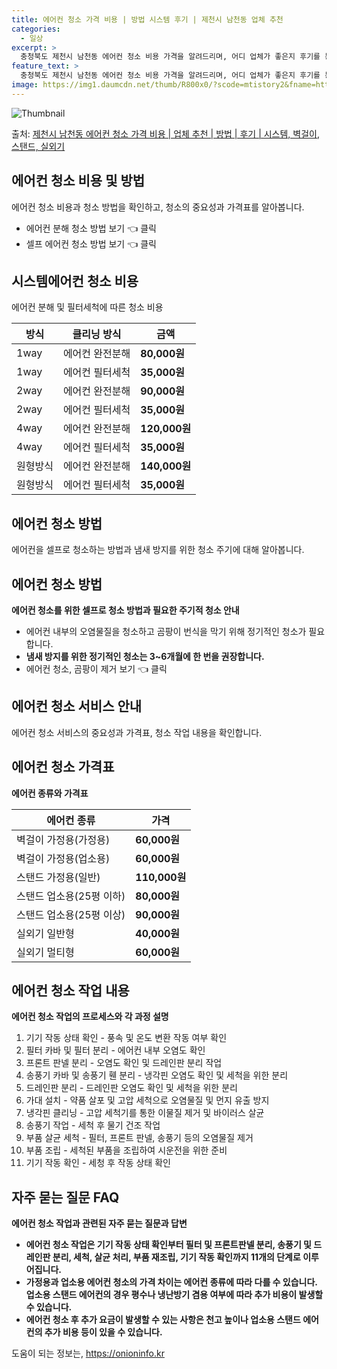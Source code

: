 ```yaml
---
title: 에어컨 청소 가격 비용 | 방법 시스템 후기 | 제천시 남천동 업체 추천
categories:
  - 일상
excerpt: >
  충청북도 제천시 남천동 에어컨 청소 비용 가격을 알려드리며, 어디 업체가 좋은지 후기를 통해 알아보겠습니다. 현재 글에서는 시스템, 벽걸이, 스탠드, 실외기 각각에 대해 청소 비용이 나와 있으니 참고하시면 되겠습니다. 에어컨 분해 청소 방법 보기 👈 클릭셀프 에어컨 청소 방법 보기👈 클릭제천시 남천동 에어컨 청소 비용시스템에어컨 방식클리닝방식금액1way 방식에어컨 완전분해80,000원1way 방식에어컨 필터세척35,000원2way 방식에어컨 완전분해90,000원2way 방식에어컨 필터세척35,000원4way 방식에어컨 완전분해120,000원4way 방식에어컨 필터세척35,000원원형방식에어컨 완전분해140,000원원형방식에어컨 필터세척35,000원에어컨 청소 견적 샘플 보기 👈 클릭에어컨 냄새의 원인에어..
feature_text: >
  충청북도 제천시 남천동 에어컨 청소 비용 가격을 알려드리며, 어디 업체가 좋은지 후기를 통해 알아보겠습니다. 현재 글에서는 시스템, 벽걸이, 스탠드, 실외기 각각에 대해 청소 비용이 나와 있으니 참고하시면 되겠습니다. 에어컨 분해 청소 방법 보기 👈 클릭셀프 에어컨 청소 방법 보기👈 클릭제천시 남천동 에어컨 청소 비용시스템에어컨 방식클리닝방식금액1way 방식에어컨 완전분해80,000원1way 방식에어컨 필터세척35,000원2way 방식에어컨 완전분해90,000원2way 방식에어컨 필터세척35,000원4way 방식에어컨 완전분해120,000원4way 방식에어컨 필터세척35,000원원형방식에어컨 완전분해140,000원원형방식에어컨 필터세척35,000원에어컨 청소 견적 샘플 보기 👈 클릭에어컨 냄새의 원인에어..
image: https://img1.daumcdn.net/thumb/R800x0/?scode=mtistory2&fname=https%3A%2F%2Fblog.kakaocdn.net%2Fdn%2FZrC47%2FbtsHxYrTCDs%2FAmu6328PK37QuEftNafxDK%2Fimg.webp
---
```


![Thumbnail](https://img1.daumcdn.net/thumb/R800x0/?scode=mtistory2&fname=https%3A%2F%2Fblog.kakaocdn.net%2Fdn%2FZrC47%2FbtsHxYrTCDs%2FAmu6328PK37QuEftNafxDK%2Fimg.webp)

<p>출처: <a href="https://onioninfo.kr/entry/%EC%A0%9C%EC%B2%9C%EC%8B%9C-%EB%82%A8%EC%B2%9C%EB%8F%99-%EC%97%90%EC%96%B4%EC%BB%A8-%EC%B2%AD%EC%86%8C-%EA%B0%80%EA%B2%A9-%EB%B9%84%EC%9A%A9-%EC%97%85%EC%B2%B4-%EC%B6%94%EC%B2%9C-%EB%B0%A9%EB%B2%95-%ED%9B%84%EA%B8%B0-%EC%8B%9C%EC%8A%A4%ED%85%9C-%EB%B2%BD%EA%B1%B8%EC%9D%B4-%EC%8A%A4%ED%83%A0%EB%93%9C-%EC%8B%A4%EC%99%B8%EA%B8%B0" rel="dofollow">제천시 남천동 에어컨 청소 가격 비용 | 업체 추천 | 방법 | 후기 | 시스템, 벽걸이, 스탠드, 실외기</a> </p>

## 에어컨 청소 비용 및 방법

에어컨 청소 비용과 청소 방법을 확인하고, 청소의 중요성과 가격표를 알아봅니다.

  * 에어컨 분해 청소 방법 보기 👈 클릭
  * 셀프 에어컨 청소 방법 보기 👈 클릭

## 시스템에어컨 청소 비용

에어컨 분해 및 필터세척에 따른 청소 비용

방식 | 클리닝 방식 | 금액  
---|---|---  
1way | 에어컨 완전분해 | **80,000원**  
1way | 에어컨 필터세척 | **35,000원**  
2way | 에어컨 완전분해 | **90,000원**  
2way | 에어컨 필터세척 | **35,000원**  
4way | 에어컨 완전분해 | **120,000원**  
4way | 에어컨 필터세척 | **35,000원**  
원형방식 | 에어컨 완전분해 | **140,000원**  
원형방식 | 에어컨 필터세척 | **35,000원**  
  
## 에어컨 청소 방법

에어컨을 셀프로 청소하는 방법과 냄새 방지를 위한 청소 주기에 대해 알아봅니다.

## **에어컨 청소 방법**

**에어컨 청소를 위한 셀프로 청소 방법과 필요한 주기적 청소 안내**

  * 에어컨 내부의 오염물질을 청소하고 곰팡이 번식을 막기 위해 정기적인 청소가 필요합니다.
  * **냄새 방지를 위한 정기적인 청소는 3~6개월에 한 번을 권장합니다.**
  * 에어컨 청소, 곰팡이 제거 보기 👈 클릭

## 에어컨 청소 서비스 안내

에어컨 청소 서비스의 중요성과 가격표, 청소 작업 내용을 확인합니다.

## **에어컨 청소 가격표**

**에어컨 종류와 가격표**

에어컨 종류 | 가격  
---|---  
벽걸이 가정용(가정용) | **60,000원**  
벽걸이 가정용(업소용) | **60,000원**  
스탠드 가정용(일반) | **110,000원**  
스탠드 업소용(25평 이하) | **80,000원**  
스탠드 업소용(25평 이상) | **90,000원**  
실외기 일반형 | **40,000원**  
실외기 멀티형 | **60,000원**  
  
## **에어컨 청소 작업 내용**

**에어컨 청소 작업의 프로세스와 각 과정 설명**

  1. 기기 작동 상태 확인 - 풍속 및 온도 변환 작동 여부 확인
  2. 필터 카바 및 필터 분리 - 에어컨 내부 오염도 확인
  3. 프론트 판넬 분리 - 오염도 확인 및 드레인판 분리 작업
  4. 송풍기 카바 및 송풍기 휀 분리 - 냉각핀 오염도 확인 및 세척을 위한 분리
  5. 드레인판 분리 - 드레인판 오염도 확인 및 세척을 위한 분리
  6. 가대 설치 - 약품 살포 및 고압 세척으로 오염물질 및 먼지 유출 방지
  7. 냉각핀 클리닝 - 고압 세척기를 통한 이물질 제거 및 바이러스 살균
  8. 송풍기 작업 - 세척 후 물기 건조 작업
  9. 부품 살균 세척 - 필터, 프론트 판넬, 송풍기 등의 오염물질 제거
  10. 부품 조립 - 세척된 부품을 조립하여 시운전을 위한 준비
  11. 기기 작동 확인 - 세청 후 작동 상태 확인

## **자주 묻는 질문 FAQ**

**에어컨 청소 작업과 관련된 자주 묻는 질문과 답변**

  * **에어컨 청소 작업은 기기 작동 상태 확인부터 필터 및 프론트판넬 분리, 송풍기 및 드레인판 분리, 세척, 살균 처리, 부품 재조립, 기기 작동 확인까지 11개의 단계로 이루어집니다.**
  * **가정용과 업소용 에어컨 청소의 가격 차이는 에어컨 종류에 따라 다를 수 있습니다. 업소용 스탠드 에어컨의 경우 평수나 냉난방기 겸용 여부에 따라 추가 비용이 발생할 수 있습니다.**
  * **에어컨 청소 후 추가 요금이 발생할 수 있는 사항은 천고 높이나 업소용 스탠드 에어컨의 추가 비용 등이 있을 수 있습니다.**



 

도움이 되는 정보는, <a href="https://onioninfo.kr" rel="dofollow">https://onioninfo.kr</a>



